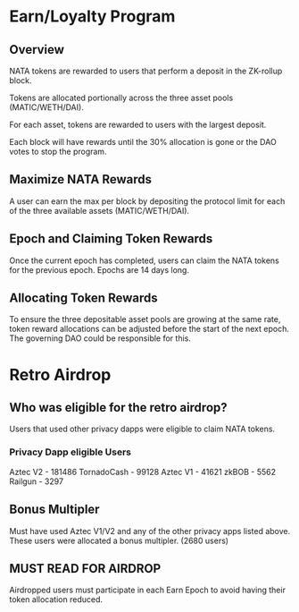 # Earn/Loyalty Program

## Overview
NATA tokens are rewarded to users that perform a deposit in the ZK-rollup block.

Tokens are allocated portionally across the three asset pools (MATIC/WETH/DAI).

For each asset, tokens are rewarded to users with the largest deposit.

Each block will have rewards until the 30% allocation is gone or the DAO votes to stop the program.

## Maximize NATA Rewards
A user can earn the max per block by depositing the protocol limit for each of the three available assets (MATIC/WETH/DAI). 

## Epoch and Claiming Token Rewards
Once the current epoch has completed, users can claim the NATA tokens for the previous epoch. Epochs are 14 days long. 

## Allocating Token Rewards 
To ensure the three depositable asset pools are growing at the same rate, token reward allocations can be adjusted before the start of the next epoch. The governing DAO could be responsible for this.

# Retro Airdrop

## Who was eligible for the retro airdrop?
Users that used other privacy dapps were eligible to claim NATA tokens.

### Privacy Dapp eligible Users
Aztec V2 - 181486
TornadoCash - 99128
Aztec V1 - 41621
zkBOB - 5562 
Railgun - 3297

## Bonus Multipler 
Must have used Aztec V1/V2 and any of the other privacy apps listed above. These users were allocated a bonus multipler. (2680 users)

## MUST READ FOR AIRDROP 
Airdropped users must participate in each Earn Epoch to avoid having their token allocation reduced. 
